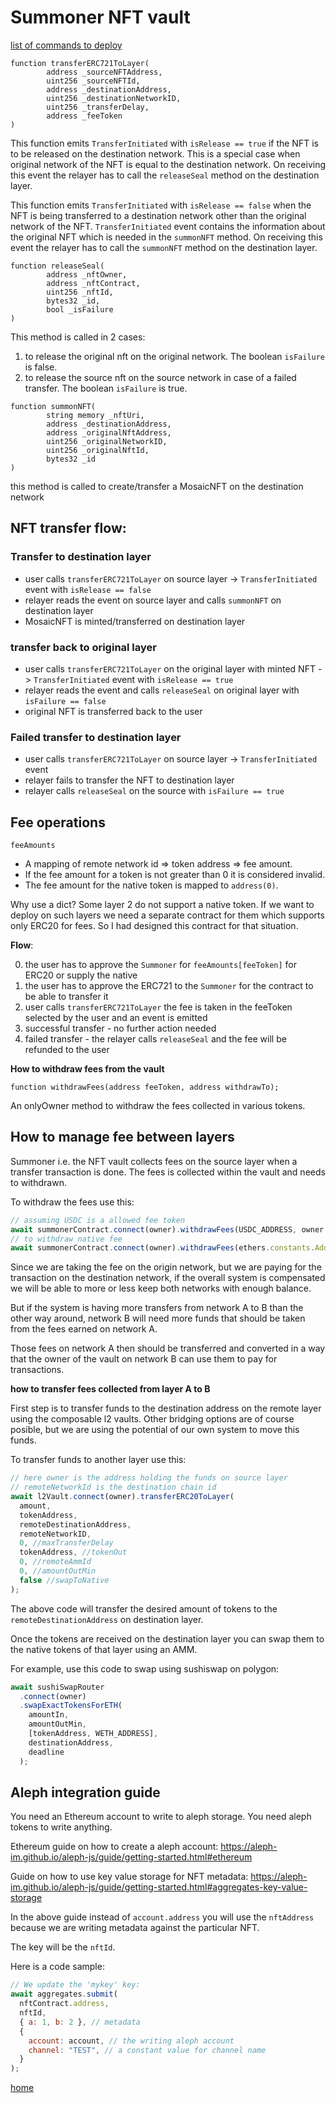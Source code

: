 # Summoner NFT vault

[list of commands to deploy](/docs/configurations/nft-summoner.md)

```solidity
function transferERC721ToLayer(
        address _sourceNFTAddress,
        uint256 _sourceNFTId,
        address _destinationAddress,
        uint256 _destinationNetworkID,
        uint256 _transferDelay,
        address _feeToken
)
```

This function emits `TransferInitiated` with `isRelease == true` if the NFT is to be released on the destination network. This is a special case when original network of the NFT is equal to the destination network. On receiving this event the relayer has to call the `releaseSeal` method on the destination layer.

This function emits `TransferInitiated` with `isRelease == false` when the NFT is being transferred to a destination network other than the original network of the NFT. `TransferInitiated` event contains the information about the original NFT which is needed in the `summonNFT` method. On receiving this event the relayer has to call the `summonNFT` method on the destination layer.

```solidity
function releaseSeal(
        address _nftOwner,
        address _nftContract,
        uint256 _nftId,
        bytes32 _id,
        bool _isFailure
)
```

This method is called in 2 cases:

1. to release the original nft on the original network. The boolean `isFailure` is false.
2. to release the source nft on the source network in case of a failed transfer. The boolean `isFailure` is true.

```solidity
function summonNFT(
        string memory _nftUri,
        address _destinationAddress,
        address _originalNftAddress,
        uint256 _originalNetworkID,
        uint256 _originalNftId,
        bytes32 _id
)
```

this method is called to create/transfer a MosaicNFT on the destination network

## NFT transfer flow:

### Transfer to destination layer

- user calls `transferERC721ToLayer` on source layer -> `TransferInitiated` event with `isRelease == false`
- relayer reads the event on source layer and calls `summonNFT` on destination layer
- MosaicNFT is minted/transferred on destination layer

### transfer back to original layer

- user calls `transferERC721ToLayer` on the original layer with minted NFT -> `TransferInitiated` event with `isRelease == true`
- relayer reads the event and calls `releaseSeal` on original layer with `isFailure == false`
- original NFT is transferred back to the user

### Failed transfer to destination layer

- user calls `transferERC721ToLayer` on source layer -> `TransferInitiated` event
- relayer fails to transfer the NFT to destination layer
- relayer calls `releaseSeal` on the source with `isFailure == true`

## Fee operations

`feeAmounts`

- A mapping of remote network id => token address => fee amount.
- If the fee amount for a token is not greater than 0 it is considered invalid.
- The fee amount for the native token is mapped to `address(0)`.

Why use a dict?
Some layer 2 do not support a native token. If we want to deploy on such layers we need a separate contract for them
which supports only ERC20 for fees. So I had designed this contract for that situation.

**Flow**:

0. the user has to approve the `Summoner` for `feeAmounts[feeToken]` for ERC20 or supply the native
1. the user has to approve the ERC721 to the `Summoner` for the contract to be able to transfer it
2. user calls `transferERC721ToLayer` the fee is taken in the feeToken selected by the user and an event is emitted
3. successful transfer - no further action needed
4. failed transfer - the relayer calls `releaseSeal` and the fee will be refunded to the user

**How to withdraw fees from the vault**

```solidity
function withdrawFees(address feeToken, address withdrawTo);

```

An onlyOwner method to withdraw the fees collected in various tokens.

## How to manage fee between layers

Summoner i.e. the NFT vault collects fees on the source layer when a transfer transaction is done. The fees is collected
within the vault and needs to withdrawn.

To withdraw the fees use this:

```javascript
// assuming USDC is a allowed fee token
await summonerContract.connect(owner).withdrawFees(USDC_ADDRESS, owner.address);
// to withdraw native fee
await summonerContract.connect(owner).withdrawFees(ethers.constants.AddressZero, owner.address);
```

Since we are taking the fee on the origin network, but we are paying for the transaction on the destination network, if
the overall system is compensated we will be able to more or less keep both networks with enough balance.

But if the system is having more transfers from network A to B than the other way around, network B will need more funds
that should be taken from the fees earned on network A.

Those fees on network A then should be transferred and converted in a way that the owner of the vault on network B can
use them to pay for transactions.

**how to transfer fees collected from layer A to B**

First step is to transfer funds to the destination address on the remote layer using the composable l2 vaults. Other bridging options are of course posible, but we are using the potential of our own system to move this funds.

To transfer funds to another layer use this:

```javascript
// here owner is the address holding the funds on source layer
// remoteNetworkId is the destination chain id
await l2Vault.connect(owner).transferERC20ToLayer(
  amount,
  tokenAddress,
  remoteDestinationAddress,
  remoteNetworkID,
  0, //maxTransferDelay
  tokenAddress, //tokenOut
  0, //remoteAmmId
  0, //amountOutMin
  false //swapToNative
);
```

The above code will transfer the desired amount of tokens to the `remoteDestinationAddress` on destination layer.

Once the tokens are received on the destination layer you can swap them to the native tokens of that layer using an AMM.

For example, use this code to swap using sushiswap on polygon:

```js
await sushiSwapRouter
  .connect(owner)
  .swapExactTokensForETH(
    amountIn,
    amountOutMin,
    [tokenAddress, WETH_ADDRESS],
    destinationAddress,
    deadline
  );
```

## Aleph integration guide

You need an Ethereum account to write to aleph storage. You need aleph tokens to write anything.

Ethereum guide on how to create a aleph account:
https://aleph-im.github.io/aleph-js/guide/getting-started.html#ethereum

Guide on how to use key value storage for NFT metadata:
https://aleph-im.github.io/aleph-js/guide/getting-started.html#aggregates-key-value-storage

In the above guide instead of `account.address` you will use the `nftAddress` because we are writing metadata against the particular NFT.

The key will be the `nftId`.

Here is a code sample:

```js
// We update the 'mykey' key:
await aggregates.submit(
  nftContract.address,
  nftId,
  { a: 1, b: 2 }, // metadata
  {
    account: account, // the writing aleph account
    channel: "TEST", // a constant value for channel name
  }
);
```

[home](/readme.md)
